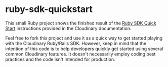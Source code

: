 # ruby-sdk-quickstart

This small Ruby project shows the finished result of the [Ruby SDK Quick Start](https://cloudinary.com/documentation/ruby_rails_quickstart) instructions provided in the Cloudinary documentation.

Feel free to fork this project and use it as a quick way to get started playing with the Cloudinary Ruby/Rails SDK. However, keep in mind that the intention of this code is to help developers quickly get started using several common Cloudinary features. It doesn't necessarily employ coding best practices and the code isn't intended for production.
